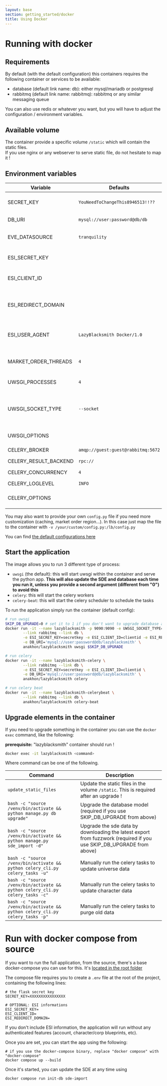 ```yaml
---
layout: base
section: getting_started/docker
title: Using Docker
---
```

# Running with docker

## Requirements

By default (with the default configuration) this containers requires the following container or services to be available:
- database (default link name: db): either mysql/mariadb or postgresql
- rabbitmq (default link name: rabbitmq): rabbitmq or any similar messaging queue

You can also use redis or whatever you want, but you will have to adjust the configuration / environment variables.

## Available volume

The container provide a specific volume `/static` which will contain the static files. <br>
If you use nginx or any webserver to serve static file, do not hesitate to map it !

## Environment variables

| Variable | Defaults | Description |
|-|-|-|
| SECRET_KEY            | `YouNeedToChangeThis8946513!!??` | The secret key used for persistent session in flask. Please set your own ! |
| DB_URI                | `mysql://user:password@db/db` | The DB URI to connect to the database |
| EVE_DATASOURCE        | `tranquility` | ESI Related configuration: define where you get resources (tranquility, singularity...)|
| ESI_SECRET_KEY        |  | ESI Secret Key from [https://developers.eveonline.com/](https://developers.eveonline.com/) |
| ESI_CLIENT_ID         |  | ESI Client ID from [https://developers.eveonline.com/](https://developers.eveonline.com/)  |
| ESI_REDIRECT_DOMAIN   |  | Redirect Base domain for ESI callback. This must be the root of your Lazyblacksmith instance, for example `http://127.0.0.1:9090` from this container |
| ESI_USER_AGENT        | `LazyBlacksmith Docker/1.0` | Define the user agent that will be send with ESI queries. Use something that means really something / A way to contact you |
| MARKET_ORDER_THREADS  | `4` | Number of threads used to gather regions market orders. The more you have the faster it may be, but also the more memory you will use |
| UWSGI_PROCESSES       | `4` | The number of uwsgi worker to run the application. |
| UWSGI_SOCKET_TYPE     | `--socket` | Use `--socket` (default) to use this container behind a nginx instance (with uwsgi_pass). Use `--http-socket` to use http proxy (other than nginx) or direct access to this container |
| UWSGI_OPTIONS         |  | Use this to give uwsgi any other options you may need |
| CELERY_BROKER         | `amqp://guest:guest@rabbitmq:5672` | The broker URI to connect the messaging queue for Celery |
| CELERY_RESULT_BACKEND | `rpc://` | The result backend URI for celery |
| CELERY_CONCURRENCY    | `4` | The number of worker run by celery |
| CELERY_LOGLEVEL       | `INFO` | Default log verbosity |
| CELERY_OPTIONS        |  | Any options you may want to provide to celery workers and/or celery beat. |

You may also want to provide your own `config.py` file if you need more customization (caching, market order region...).
In this case just map the file to the container with `-v /your/custom/config.py:/lb/config.py`

You can find [the default configurations here](https://github.com/Kyria/LazyBlacksmith/blob/master/config.docker)

## Start the application

The image allows you to run 3 different type of process:

* `uwsgi` (the default): this will start uwsgi within the container and serve the python app. **This will also update the SDE and database each time you run it, unless you provide a second argument (different from "0") to avoid this**
* `celery`: this will start the celery workers
* `celery-beat`: this will start the celery scheduler to schedule the tasks

To run the application simply run the container (default config):

```bash
# run uwsgi
SKIP_DB_UPGRADE=0 # set it to 1 if you don't want to upgrade database at runtime
docker run -it --name lazyblacksmith -p 9090:9090 -e UWSGI_SOCKET_TYPE="--http-socket" \
        --link rabbitmq --link db \
        -e ESI_SECRET_KEY=secretkey -e ESI_CLIENT_ID=clientid -e ESI_REDIRECT_DOMAIN="http://container_or_serverIP_or_dns:9090" \
        -e DB_URI='mysql://user:password@db/lazyblacksmith' \
        anakhon/lazyblacksmith uwsgi $SKIP_DB_UPGRADE

# run celery
docker run -it --name lazyblacksmith-celery \
        --link rabbitmq --link db \
        -e ESI_SECRET_KEY=secretkey -e ESI_CLIENT_ID=clientid \
        -e DB_URI='mysql://user:password@db/lazyblacksmith' \
        anakhon/lazyblacksmith celery

# run celery beat
docker run -it --name lazyblacksmith-celerybeat \
        --link rabbitmq --link db \
        anakhon/lazyblacksmith celery-beat
```

## Upgrade elements in the container

If you need to upgrade something in the container you can use the `docker exec` command, like the following:

**prerequisite:** "lazyblacksmith" container should run !

```bash
docker exec -it lazyblacksmith <command>
```

Where command can be one of the following.

| Command | Description |
|-|-|
| `update_static_files` | Update the static files in the volume `/static`. This is required after an upgrade ! |
| `bash -c "source /venv/bin/activate && python manage.py db upgrade"` | Upgrade the database model (required if you use SKIP_DB_UPGRADE from above) |
| `bash -c "source /venv/bin/activate && python manage.py sde_import -d"` | Upgrade the sde data by downloading the latest export from fuzzwork (required if you use SKIP_DB_UPGRADE from above) |
| `bash -c "source /venv/bin/activate && python celery_cli.py celery_tasks -u"` | Manually run the celery tasks to update universe data |
| `bash -c "source /venv/bin/activate && python celery_cli.py celery_tasks -c"` | Manually run the celery tasks to update character data |
| `bash -c "source /venv/bin/activate && python celery_cli.py celery_tasks -p"` | Manually run the celery tasks to purge old data |


# Run with docker compose from source

If you want to run the full application, from the source, there's a base docker-compose you can use for this. It's [located in the root folder](https://github.com/Kyria/LazyBlacksmith/blob/master/docker-compose.yml)

The compose file requires you to create a ```.env``` file at the root of the project, containing the following lines:
```
# the flask secret key
SECRET_KEY=XXXXXXXXXXXXXXXX

# OPTIONAL: ESI informations
ESI_SECRET_KEY=
ESI_CLIENT_ID=
ESI_REDIRECT_DOMAIN=
```

If you don't include ESI information, the application will run without any authenticated features (account, character/corp blueprints, etc).

Once you are set, you can start the app using the following:
```
# if you use the docker-compose binary, replace "docker compose" with "docker-compose"
docker compose up --build
```

Once it's started, you can update the SDE at any time using
```
docker compose run init-db sde-import
```